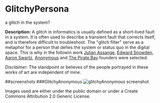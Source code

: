 # GlitchyPersona
a glitch in the system?

__Description:__ A glitch in informatics is usually defined as a short-lived fault in a system. It is often used to describe a transient fault that corrects itself, and is therefore difficult to troubleshoot. The "glitch filter" serve as a metaphor for a person that defies the system or status quo in the digital space. This is why in the followin work [Julian Assange](http://en.wikipedia.org/wiki/Julian_Assange), [Edward Snowden](http://en.wikipedia.org/wiki/Edward_Snowden), [Aaron Swartz](http://en.wikipedia.org/wiki/Aaron_Swartz), [Anonymous](http://en.wikipedia.org/wiki/Anonymous_%28group%29) and [The Pirate Bay](http://en.wikipedia.org/wiki/The_Pirate_Bay) founders were selected.

_Disclaimer:_ The standpoint or believes of the people portrayed in these works of art are independent of mine.

##screenshots
###GlitchyAnonymous
![glitchyAnonymous screenshot](https://raw.githubusercontent.com/alejandrogarciasalas/GlitchyPersona/master/glitchyAnonymous/screenshots/screenshot-1.png)

Images used are either under the public domain or under a Create Commons Attribution 2.0 Generic License.
